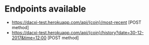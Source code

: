# Endpoints available
- https://dacxi-test.herokuapp.com/api/{coin}/most-recent [POST method]
- https://dacxi-test.herokuapp.com/api/{coin}/history?date=30-12-2017&time=12:00 [POST method]
